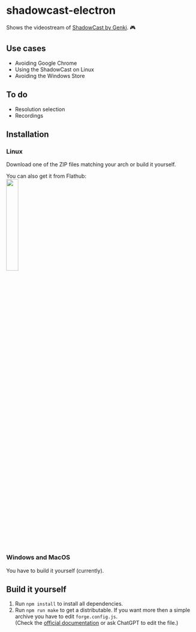 # shadowcast-electron
Shows the videostream of [ShadowCast by Genki](https://www.genkithings.com/products/shadowcast). 🎮

## Use cases

- Avoiding Google Chrome
- Using the ShadowCast on Linux
- Avoiding the Windows Store

## To do

- Resolution selection
- Recordings

## Installation

### Linux

Download one of the ZIP files matching your arch or build it yourself.

You can also get it from Flathub:  
[<img src="https://dl.flathub.org/assets/badges/flathub-badge-en.png" width="25%" />](https://flathub.org/apps/de.nicokimmel.shadowcast-electron)

### Windows and MacOS

You have to build it yourself (currently).

## Build it yourself

1. Run `npm install` to install all dependencies.
2. Run `npm run make` to get a distributable. If you want more then a simple archive you have to edit `forge.config.js`.  
    (Check the [official documentation](https://www.electronforge.io/config/makers) or ask ChatGPT to edit the file.)
